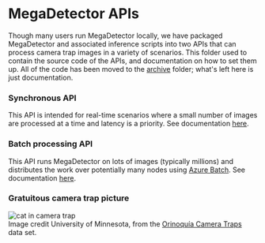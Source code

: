 # MegaDetector APIs

Though many users run MegaDetector locally, we have packaged MegaDetector and associated inference scripts into two APIs that can process camera trap images in a variety of scenarios.  This folder used to contain the source code of the APIs, and documentation on how to set them up.  All of the code has been moved to the [archive](../archive/api) folder; what's left here is just documentation.


### Synchronous API

This API is intended for real-time scenarios where a small number of images are processed at a time and latency is a priority.  See documentation [here](../archive/synchronous).


### Batch processing API

This API runs MegaDetector on lots of images (typically millions) and distributes the work over potentially many nodes using [Azure Batch](https://azure.microsoft.com/en-us/services/batch/). See documentation [here](batch_processing).


### Gratuitous camera trap picture

![cat in camera trap](../../images/orinoquia-thumb-web.jpg)<br/>Image credit University of Minnesota, from the [Orinoquía Camera Traps](http://lila.science/datasets/orinoquia-camera-traps/) data set.


